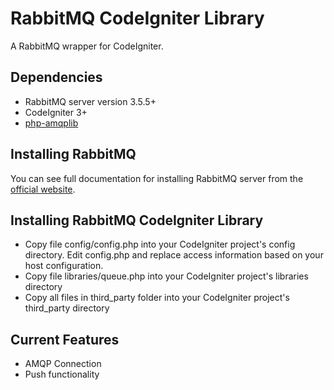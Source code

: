 # RabbitMQ CodeIgniter Library
A RabbitMQ wrapper for CodeIgniter.

## Dependencies
- RabbitMQ server version 3.5.5+
- CodeIgniter 3+
- [php-amqplib](https://github.com/videlalvaro/php-amqplib)

## Installing RabbitMQ
You can see full documentation for installing RabbitMQ server from the [official website](https://www.rabbitmq.com/download.html). 

## Installing RabbitMQ CodeIgniter Library
 - Copy file config/config.php into your CodeIgniter project's config directory. Edit config.php and replace access information based on your host configuration.
 - Copy file libraries/queue.php into your CodeIgniter project's libraries directory
 - Copy all files in third_party folder into your CodeIgniter project's third_party directory

## Current Features
- AMQP Connection
- Push functionality

